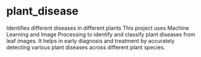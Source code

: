 # plant_disease
Identifies different diseases in different plants
This project uses Machine Learning and Image Processing to identify and classify plant diseases from leaf images. It helps in early diagnosis and treatment by accurately detecting various plant diseases across different plant species.
